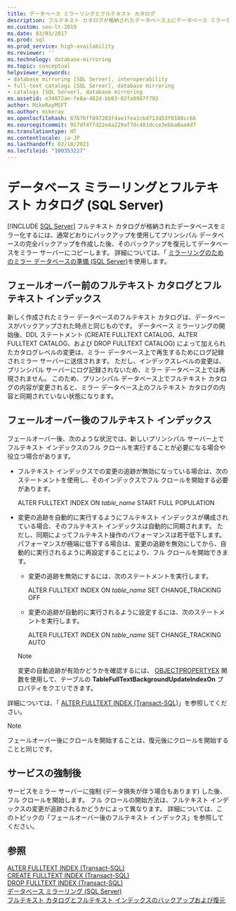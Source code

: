 ```yaml
---
title: データベース ミラーリングとフルテキスト カタログ
description: フルテキスト カタログが格納されたデータベース上にデータベース ミラーを構成する方法、およびフェールオーバー前後のインデックスについて説明します。
ms.custom: seo-lt-2019
ms.date: 03/03/2017
ms.prod: sql
ms.prod_service: high-availability
ms.reviewer: ''
ms.technology: database-mirroring
ms.topic: conceptual
helpviewer_keywords:
- database mirroring [SQL Server], interoperability
- full-text catalogs [SQL Server], database mirroring
- catalogs [SQL Server], database mirroring
ms.assetid: e34072ae-fe8a-462d-bb03-02fa0987f793
author: MikeRayMSFT
ms.author: mikeray
ms.openlocfilehash: 67676ff897203f4ae1fea1cbd713453f0188cc66
ms.sourcegitcommit: 917df4ffd22e4a229af7dc481dcce3ebba0aa4d7
ms.translationtype: HT
ms.contentlocale: ja-JP
ms.lasthandoff: 02/10/2021
ms.locfileid: "100353227"
---
```

# <a name="database-mirroring-and-full-text-catalogs-sql-server"></a>データベース ミラーリングとフルテキスト カタログ (SQL Server)
 [!INCLUDE [SQL Server](../../includes/applies-to-version/sqlserver.md)]
  フルテキスト カタログが格納されたデータベースをミラー化するには、通常どおりにバックアップを使用してプリンシパル データベースの完全バックアップを作成した後、そのバックアップを復元してデータベースをミラー サーバーにコピーします。 詳細については、「 [ミラーリングのためのミラー データベースの準備 &#40;SQL Server&#41;](../../database-engine/database-mirroring/prepare-a-mirror-database-for-mirroring-sql-server.md)を使用します。  
  
## <a name="full-text-catalog-and-indexes-before-failover"></a>フェールオーバー前のフルテキスト カタログとフルテキスト インデックス  
 新しく作成されたミラー データベースのフルテキスト カタログは、データベースがバックアップされた時点と同じものです。 データベース ミラーリングの開始後、DDL ステートメント (CREATE FULLTEXT CATALOG、ALTER FULLTEXT CATALOG、および DROP FULLTEXT CATALOG) によって加えられたカタログレベルの変更は、ミラー データベース上で再生するためにログ記録されミラー サーバーに送信されます。 ただし、インデックスレベルの変更は、プリンシパル サーバーにログ記録されないため、ミラー データベース上では再現されません。 このため、プリンシパル データベース上でフルテキスト カタログの内容が変更されると、ミラー データベース上のフルテキスト カタログの内容と同期されていない状態になります。  
  
## <a name="full-text-indexes-after-failover"></a>フェールオーバー後のフルテキスト インデックス  
 フェールオーバー後、次のような状況では、新しいプリンシパル サーバー上でフルテキスト インデックスのフル クロールを実行することが必要になる場合や役立つ場合があります。  
  
-   フルテキスト インデックスでの変更の追跡が無効になっている場合は、次のステートメントを使用し、そのインデックスでフル クロールを開始する必要があります。  
  
     ALTER FULLTEXT INDEX ON *table_name* START FULL POPULATION  
  
-   変更の追跡を自動的に実行するようにフルテキスト インデックスが構成されている場合、そのフルテキスト インデックスは自動的に同期されます。 ただし、同期によってフルテキスト操作のパフォーマンスは若干低下します。 パフォーマンスが極端に低下する場合は、変更の追跡を無効にしてから、自動的に実行されるように再設定することにより、フル クロールを開始できます。  
  
    -   変更の追跡を無効にするには、次のステートメントを実行します。  
  
         ALTER FULLTEXT INDEX ON *table_name* SET CHANGE_TRACKING OFF  
  
    -   変更の追跡が自動的に実行されるように設定するには、次のステートメントを実行します。  
  
         ALTER FULLTEXT INDEX ON *table_name* SET CHANGE_TRACKING AUTO  
  
    > [!NOTE]  
    >  変更の自動追跡が有効かどうかを確認するには、 [OBJECTPROPERTYEX](../../t-sql/functions/objectpropertyex-transact-sql.md) 関数を使用して、テーブルの **TableFullTextBackgroundUpdateIndexOn** プロパティをクエリできます。  
  
 詳細については、「 [ALTER FULLTEXT INDEX &#40;Transact-SQL&#41;](../../t-sql/statements/alter-fulltext-index-transact-sql.md)」を参照してください。  
  
> [!NOTE]  
>  フェールオーバー後にクロールを開始することは、復元後にクロールを開始することと同じです。  
  
## <a name="after-forcing-service"></a>サービスの強制後  
 サービスをミラー サーバーに強制 (データ損失が伴う場合もあります) した後、フル クロールを開始します。 フル クロールの開始方法は、フルテキスト インデックスの変更が追跡されるかどうかによって異なります。 詳細については、このトピックの「フェールオーバー後のフルテキスト インデックス」を参照してください。  
  
## <a name="see-also"></a>参照  
 [ALTER FULLTEXT INDEX &#40;Transact-SQL&#41;](../../t-sql/statements/alter-fulltext-index-transact-sql.md)   
 [CREATE FULLTEXT INDEX &#40;Transact-SQL&#41;](../../t-sql/statements/create-fulltext-index-transact-sql.md)   
 [DROP FULLTEXT INDEX &#40;Transact-SQL&#41;](../../t-sql/statements/drop-fulltext-index-transact-sql.md)   
 [データベース ミラーリング &#40;SQL Server&#41;](../../database-engine/database-mirroring/database-mirroring-sql-server.md)   
 [フルテキスト カタログとフルテキスト インデックスのバックアップおよび復元](../../relational-databases/search/back-up-and-restore-full-text-catalogs-and-indexes.md)  
  
  
